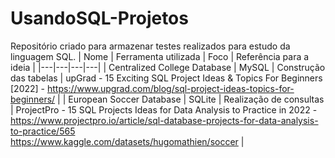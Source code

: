 # UsandoSQL-Projetos
Repositório criado para armazenar testes realizados para estudo da linguagem SQL. 
| Nome | Ferramenta utilizada | Foco | Referência para a ideia |
|---|---|---|---|
| Centralized College Database | MySQL | Construção das tabelas | upGrad - 15 Exciting SQL Project Ideas & Topics For Beginners [2022] - https://www.upgrad.com/blog/sql-project-ideas-topics-for-beginners/ |
| European Soccer Database | SQLite | Realização de consultas | ProjectPro - 15 SQL Projects Ideas for Data Analysis to Practice in 2022 - https://www.projectpro.io/article/sql-database-projects-for-data-analysis-to-practice/565 <br/> https://www.kaggle.com/datasets/hugomathien/soccer |
